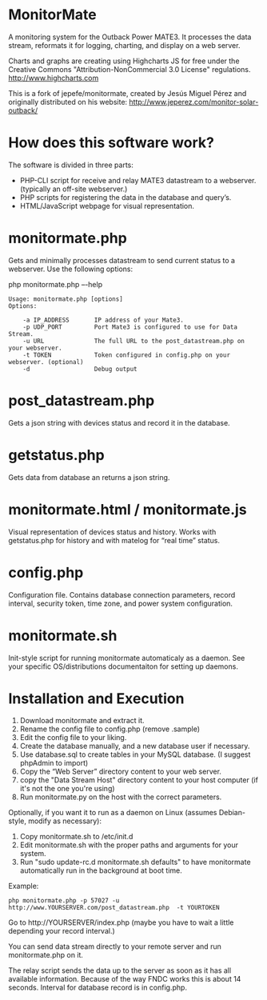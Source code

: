 MonitorMate
===========

A monitoring system for the Outback Power MATE3. It processes the data stream, reformats it for logging, charting, and display on a web server.

Charts and graphs are creating using Highcharts JS for free under the Creative Commons "Attribution-NonCommercial 3.0 License" regulations. http://www.highcharts.com

This is a fork of jepefe/monitormate, created by Jesús Miguel Pérez and originally distributed on his website: http://www.jeperez.com/monitor-solar-outback/ 

How does this software work?
===========
The software is divided in three parts:

- PHP-CLI script for receive and relay MATE3 datastream to a webserver. (typically an off-site webserver.)
- PHP scripts for registering the data in the database and query’s.
- HTML/JavaScript webpage for visual representation.


monitormate.php
===========
Gets and minimally processes datastream to send current status to a webserver. Use the following options:

php monitormate.php –-help

	Usage: monitormate.php [options]
	Options:

		-a IP_ADDRESS		IP address of your Mate3.
		-p UDP_PORT			Port Mate3 is configured to use for Data Stream.
		-u URL				The full URL to the post_datastream.php on your webserver.
		-t TOKEN			Token configured in config.php on your webserver. (optional)
		-d					Debug output
	
post_datastream.php
===========
Gets a json string with devices status and record it in the database.


getstatus.php
===========
Gets data from database an returns a json string.


monitormate.html / monitormate.js
===========
Visual representation of devices status and history. Works with getstatus.php for history and with matelog for “real time” status.


config.php
===========
Configuration file. Contains database connection parameters, record interval, security token, time zone, and power system configuration.


monitormate.sh
===========
Init-style script for running monitormate automaticaly as a daemon. See your specific OS/distributions documentaiton for setting up daemons.


Installation and Execution
===========

1. Download monitormate and extract it.
2. Rename the config file to config.php (remove .sample)
2. Edit the config file to your liking.
3. Create the database manually, and a new database user if necessary.
4. Use database.sql to create tables in your MySQL database. (I suggest phpAdmin to import)
5. Copy the “Web Server” directory content to your web server.
6. copy the "Data Stream Host" directory content to your host computer (if it's not the one you're using)
7. Run monitormate.py on the host with the correct parameters.

Optionally, if you want it to run as a daemon on Linux (assumes Debian-style, modify as necessary):

1. Copy monitormate.sh to /etc/init.d
2. Edit monitormate.sh with the proper paths and arguments for your system.
3. Run "sudo update-rc.d monitormate.sh defaults" to have monitormate automatically run in the background at boot time.

Example:

	php monitormate.php -p 57027 -u http://www.YOURSERVER.com/post_datastream.php  -t YOURTOKEN

Go to  http://YOURSERVER/index.php (maybe you have to wait a little depending your record interval.)

You can send data stream directly to your remote server and run monitormate.php on it.

The relay script sends the data up to the server as soon as it has all available information. Because of the way FNDC works this is about 14 seconds. Interval for database record is in config.php.
